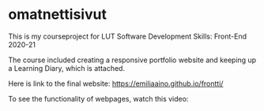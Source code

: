 ﻿# omatnettisivut 
This is my courseproject for LUT Software Development Skills: Front-End 2020-21

The course included creating a responsive portfolio website and keeping up a Learning Diary, which is attached.

Here is link to the final website: https://emiliaaino.github.io/frontti/

To see the functionality of webpages, watch this video: 
